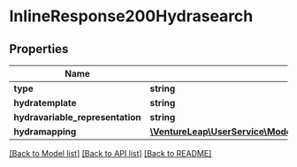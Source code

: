 # InlineResponse200Hydrasearch

## Properties
Name | Type | Description | Notes
------------ | ------------- | ------------- | -------------
**type** | **string** |  | [optional] 
**hydratemplate** | **string** |  | [optional] 
**hydravariable_representation** | **string** |  | [optional] 
**hydramapping** | [**\VentureLeap\UserService\Model\InlineResponse200HydrasearchHydramapping[]**](InlineResponse200HydrasearchHydramapping.md) |  | [optional] 

[[Back to Model list]](../../README.md#documentation-for-models) [[Back to API list]](../../README.md#documentation-for-api-endpoints) [[Back to README]](../../README.md)

